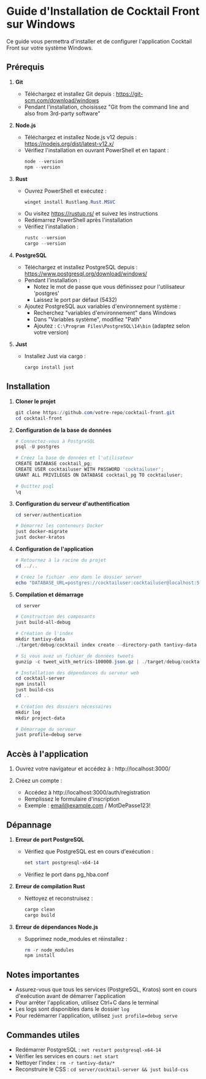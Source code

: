 # Guide d'Installation de Cocktail Front sur Windows

Ce guide vous permettra d'installer et de configurer l'application Cocktail Front sur votre système Windows.

## Prérequis

1. **Git**
   - Téléchargez et installez Git depuis : https://git-scm.com/download/windows
   - Pendant l'installation, choisissez "Git from the command line and also from 3rd-party software"

2. **Node.js**
   - Téléchargez et installez Node.js v12 depuis : https://nodejs.org/dist/latest-v12.x/
   - Vérifiez l'installation en ouvrant PowerShell et en tapant :
     ```powershell
     node --version
     npm --version
     ```

3. **Rust**
   - Ouvrez PowerShell et exécutez :
     ```powershell
     winget install Rustlang.Rust.MSVC
     ```
   - Ou visitez https://rustup.rs/ et suivez les instructions
   - Redémarrez PowerShell après l'installation
   - Vérifiez l'installation :
     ```powershell
     rustc --version
     cargo --version
     ```

4. **PostgreSQL**
   - Téléchargez et installez PostgreSQL depuis : https://www.postgresql.org/download/windows/
   - Pendant l'installation :
     - Notez le mot de passe que vous définissez pour l'utilisateur 'postgres'
     - Laissez le port par défaut (5432)
   - Ajoutez PostgreSQL aux variables d'environnement système :
     - Recherchez "variables d'environnement" dans Windows
     - Dans "Variables système", modifiez "Path"
     - Ajoutez : `C:\Program Files\PostgreSQL\14\bin` (adaptez selon votre version)

5. **Just**
   - Installez Just via cargo :
     ```powershell
     cargo install just
     ```

## Installation

1. **Cloner le projet**
   ```powershell
   git clone https://github.com/votre-repo/cocktail-front.git
   cd cocktail-front
   ```

2. **Configuration de la base de données**
   ```powershell
   # Connectez-vous à PostgreSQL
   psql -U postgres
   
   # Créez la base de données et l'utilisateur
   CREATE DATABASE cocktail_pg;
   CREATE USER cocktailuser WITH PASSWORD 'cocktailuser';
   GRANT ALL PRIVILEGES ON DATABASE cocktail_pg TO cocktailuser;
   
   # Quittez psql
   \q
   ```

3. **Configuration du serveur d'authentification**
   ```powershell
   cd server/authentication
   
   # Démarrez les conteneurs Docker
   just docker-migrate
   just docker-kratos
   ```

4. **Configuration de l'application**
   ```powershell
   # Retournez à la racine du projet
   cd ../..
   
   # Créez le fichier .env dans le dossier server
   echo "DATABASE_URL=postgres://cocktailuser:cocktailuser@localhost:5432/cocktail_pg" > server/.env
   ```

5. **Compilation et démarrage**
   ```powershell
   cd server
   
   # Construction des composants
   just build-all-debug
   
   # Création de l'index
   mkdir tantivy-data
   ./target/debug/cocktail index create --directory-path tantivy-data
   
   # Si vous avez un fichier de données tweets
   gunzip -c tweet_with_metrics-100000.json.gz | ./target/debug/cocktail index ingest --directory-path tantivy-data
   
   # Installation des dépendances du serveur web
   cd cocktail-server
   npm install
   just build-css
   cd ..
   
   # Création des dossiers nécessaires
   mkdir log
   mkdir project-data
   
   # Démarrage du serveur
   just profile=debug serve
   ```

## Accès à l'application

1. Ouvrez votre navigateur et accédez à : http://localhost:3000/

2. Créez un compte :
   - Accédez à http://localhost:3000/auth/registration
   - Remplissez le formulaire d'inscription
   - Exemple : email@example.com / MotDePasse123!

## Dépannage

1. **Erreur de port PostgreSQL**
   - Vérifiez que PostgreSQL est en cours d'exécution :
     ```powershell
     net start postgresql-x64-14
     ```
   - Vérifiez le port dans pg_hba.conf

2. **Erreur de compilation Rust**
   - Nettoyez et reconstruisez :
     ```powershell
     cargo clean
     cargo build
     ```

3. **Erreur de dépendances Node.js**
   - Supprimez node_modules et réinstallez :
     ```powershell
     rm -r node_modules
     npm install
     ```

## Notes importantes

- Assurez-vous que tous les services (PostgreSQL, Kratos) sont en cours d'exécution avant de démarrer l'application
- Pour arrêter l'application, utilisez Ctrl+C dans le terminal
- Les logs sont disponibles dans le dossier `log`
- Pour redémarrer l'application, utilisez `just profile=debug serve`

## Commandes utiles

- Redémarrer PostgreSQL : `net restart postgresql-x64-14`
- Vérifier les services en cours : `net start`
- Nettoyer l'index : `rm -r tantivy-data/*`
- Reconstruire le CSS : `cd server/cocktail-server && just build-css` 